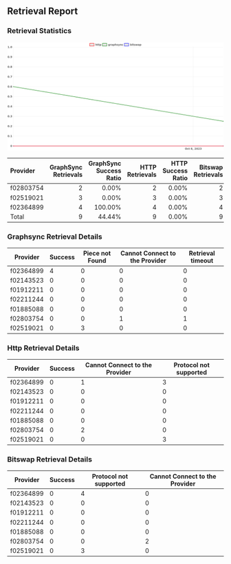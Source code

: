 ## Retrieval Report
### Retrieval Statistics
<img src="https://raw.githubusercontent.com/data-preservation-programs/filplus-checker-assets/main/filecoin-project/filecoin-plus-large-datasets/issues/2116/1697018547076.png"/>

| Provider  | GraphSync Retrievals | GraphSync Success Ratio | HTTP Retrievals | HTTP Success Ratio | Bitswap Retrievals | Bitswap Success Ratio |
| :-------- | -------------------: | ----------------------: | --------------: | -----------------: | -----------------: | --------------------: |
| f02803754 |                    2 |                   0.00% |               2 |              0.00% |                  2 |                 0.00% |
| f02519021 |                    3 |                   0.00% |               3 |              0.00% |                  3 |                 0.00% |
| f02364899 |                    4 |                 100.00% |               4 |              0.00% |                  4 |                 0.00% |
| Total     |                    9 |                  44.44% |               9 |              0.00% |                  9 |                 0.00% |

### Graphsync Retrieval Details
| Provider  | Success | Piece not Found | Cannot Connect to the Provider | Retrieval timeout |
| --------- | ------- | --------------- | ------------------------------ | ----------------- |
| f02364899 | 4       | 0               | 0                              | 0                 |
| f02143523 | 0       | 0               | 0                              | 0                 |
| f01912211 | 0       | 0               | 0                              | 0                 |
| f02211244 | 0       | 0               | 0                              | 0                 |
| f01885088 | 0       | 0               | 0                              | 0                 |
| f02803754 | 0       | 0               | 1                              | 1                 |
| f02519021 | 0       | 3               | 0                              | 0                 |

### Http Retrieval Details
| Provider  | Success | Cannot Connect to the Provider | Protocol not supported |
| --------- | ------- | ------------------------------ | ---------------------- |
| f02364899 | 0       | 1                              | 3                      |
| f02143523 | 0       | 0                              | 0                      |
| f01912211 | 0       | 0                              | 0                      |
| f02211244 | 0       | 0                              | 0                      |
| f01885088 | 0       | 0                              | 0                      |
| f02803754 | 0       | 2                              | 0                      |
| f02519021 | 0       | 0                              | 3                      |

### Bitswap Retrieval Details
| Provider  | Success | Protocol not supported | Cannot Connect to the Provider |
| --------- | ------- | ---------------------- | ------------------------------ |
| f02364899 | 0       | 4                      | 0                              |
| f02143523 | 0       | 0                      | 0                              |
| f01912211 | 0       | 0                      | 0                              |
| f02211244 | 0       | 0                      | 0                              |
| f01885088 | 0       | 0                      | 0                              |
| f02803754 | 0       | 0                      | 2                              |
| f02519021 | 0       | 3                      | 0                              |
